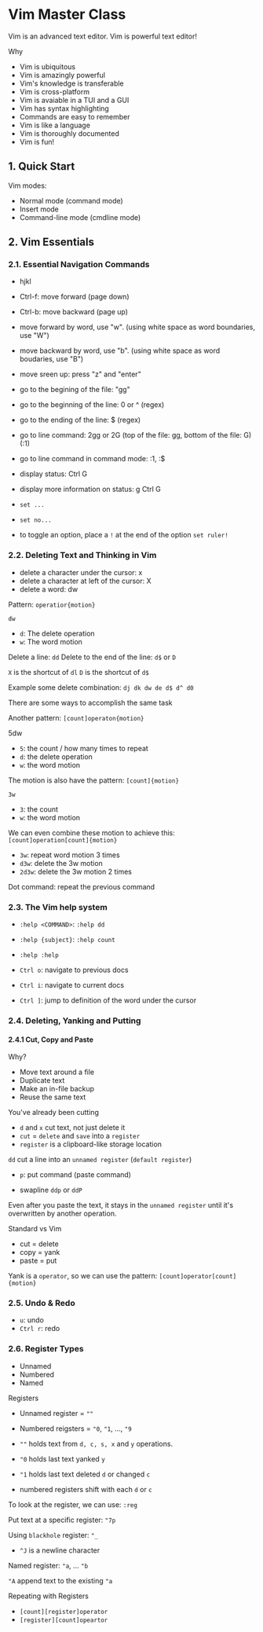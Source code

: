 # Vim Master Class

Vim is an advanced text editor. Vim is powerful text editor!

Why 

- Vim is ubiquitous
- Vim is amazingly powerful
- Vim's knowledge is transferable
- Vim is cross-platform
- Vim is avaiable in a TUI and a GUI
- Vim has syntax highlighting
- Commands are easy to remember
- Vim is like a language
- Vim is thoroughly documented
- Vim is fun!

## 1. Quick Start

Vim modes:

- Normal mode (command mode)
- Insert mode
- Command-line mode (cmdline mode)

## 2. Vim Essentials 

### 2.1. Essential Navigation Commands 

- hjkl

- Ctrl-f: move forward (page down)
- Ctrl-b: move backward (page up)
- move forward by word, use "w". (using white space as word boundaries, use "W")
- move backward by word, use "b". (using white space as word boudaries, use "B")
- move sreen up: press "z" and "enter"
- go to the begining of the file: "gg"
- go to the beginning of the line: 0 or ^ (regex)
- go to the ending of the line: $ (regex)
- go to line command: 2gg or 2G (top of the file: gg, bottom of the file: G) (:1)
- go to line command in command mode: :1, :$
- display status: Ctrl G
- display more information on status: g Ctrl G
- `set ...`
- `set no...`
- to toggle an option, place a `!` at the end of the option `set ruler!`

### 2.2. Deleting Text and Thinking in Vim

- delete a character under the cursor: x
- delete a character at left of the cursor: X
- delete a word: dw

Pattern: `operatior{motion}`

`dw`

- `d`: The delete operation
- `w`: The word motion

Delete a line: `dd`
Delete to the end of the line: `d$` or `D`

`X` is the shortcut of `dl`
`D` is the shortcut of `d$`

Example some delete combination: `dj dk dw de d$ d^ d0`

There are some ways to accomplish the same task

Another pattern: `[count]operaton{motion}`

5dw

- `5`: the count / how many times to repeat
- `d`: the delete operation
- `w`: the word motion

The motion is also have the pattern: `[count]{motion}`

`3w`

- `3`: the count
- `w`: the word motion

We can even combine these motion to achieve this: `[count]operation[count]{motion}`

- `3w`: repeat word motion 3 times
- `d3w`: delete the 3w motion
- `2d3w`: delete the 3w motion 2 times

Dot command: repeat the previous command

### 2.3. The Vim help system

- `:help <COMMAND>`: `:help dd`
- `:help {subject}`: `:help count`
- `:help :help`

- `Ctrl o`: navigate to previous docs
- `Ctrl i`: navigate to current docs
- `Ctrl ]`: jump to definition of the word under the cursor

### 2.4. Deleting, Yanking and Putting

#### 2.4.1 Cut, Copy and Paste

Why?

- Move text around a file
- Duplicate text
- Make an in-file backup
- Reuse the same text

You've already been cutting

- `d` and `x` cut text, not just delete it
- `cut` = `delete` and `save` into a `register`
- `register` is a clipboard-like storage location

`dd` cut a line into an `unnamed register` (`default register`)

- `p`: put command (paste command)

- swapline `ddp` or `ddP`

Even after you paste the text, it stays in the `unnamed register` until it's overwritten by another operation.

Standard vs Vim

- cut = delete
- copy = yank
- paste = put

Yank is a `operator`, so we can use the pattern: `[count]operator[count]{motion}`

### 2.5. Undo & Redo

- `u`: undo 
- `Ctrl r`: redo 

### 2.6. Register Types

- Unnamed
- Numbered
- Named

Registers

- Unnamed register = `""`
- Numbered reigsters = `"0`, `"1`, ..., `"9`

- `""` holds text from `d, c, s, x` and `y` operations.
- `"0` holds last text yanked `y`
- `"1` holds last text deleted `d` or changed `c`
- numbered registers shift with each `d` or `c`

To look at the register, we can use: `:reg`

Put text at a specific register: `"7p`

Using `blackhole` register: `"_`

- `^J` is a newline character

Named register: `"a`, ... `"b`

`"A` append text to the existing `"a`

Repeating with Registers

- `[count][register]operator`
- `[register][count]opeartor`
